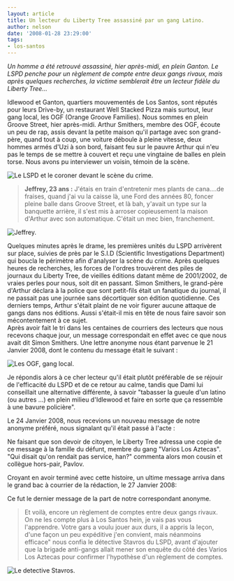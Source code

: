 ```yaml
---
layout: article
title: Un lecteur du Liberty Tree assassiné par un gang Latino.
author: nelson
date: '2008-01-28 23:29:00'
tags:
- los-santos
---
```


_Un homme a été retrouvé assassiné, hier après-midi, en plein Ganton. Le LSPD penche pour un règlement de compte entre deux gangs rivaux, mais après quelques recherches, la victime semblerait être un lecteur fidèle du Liberty Tree..._

Idlewood et Ganton, quartiers mouvementés de Los Santos, sont réputés pour leurs Drive-by, un restaurant Well Stacked Pizza mais surtout, leur gang local, les OGF (Orange Groove Families). Nous sommes en plein Groove Street, hier après-midi. Arthur Smithers, membre des OGF, écoute un peu de rap, assis devant la petite maison qu'il partage avec son grand-père, quand tout à coup, une voiture déboule à pleine vitesse, deux hommes armés d'Uzi à son bord, faisant feu sur le pauvre Arthur qui n'eu pas le temps de se mettre à couvert et reçu une vingtaine de balles en plein torse. Nous avons pu interviewer un voisin, témoin de la scène.

![Le LSPD et le coroner devant le scène du crime.]()

> **Jeffrey, 23 ans :** J'étais en train d'entretenir mes plants de cana....de fraises, quand j'ai vu la caisse là, une Ford des années 80, foncer pleine balle dans Groove Street, et là bah, y'avait un type sur la banquette arrière, il s'est mis à arroser copieusement la maison d'Arthur avec son automatique. C'était un mec bien, franchement.

![Jeffrey.]()

Quelques minutes après le drame, les premières unités du LSPD arrivèrent sur place, suivies de près par le S.I.D (Scientific Investigations Department) qui boucla le périmètre afin d'analyser la scène du crime. Après quelques heures de recherches, les forces de l'ordres trouvèrent des piles de journaux du Liberty Tree, de vieilles éditions datant même de 2001/2002, de vraies perles pour nous, soit dit en passant. Simon Smithers, le grand-père d'Arthur déclara à la police que sont petit-fils était un fanatique du journal, il ne passait pas une journée sans décortiquer son édition quotidienne. Ces derniers temps, Arthur s'était plaint de ne voir figurer aucune attaque de gangs dans nos éditions. Aussi s'était-il mis en tête de nous faire savoir son mécontentement à ce sujet.  
Après avoir fait le tri dans les centaines de courriers des lecteurs que nous recevons chaque jour, un message correspondait en effet avec ce que nous avait dit Simon Smithers. Une lettre anonyme nous étant parvenue le 21 Janvier 2008, dont le contenu du message était le suivant :

![Les OGF, gang local.]()

Je répondis alors à ce cher lecteur qu'il était plutôt préférable de se réjouir de l'efficacité du LSPD et de ce retour au calme, tandis que Dami lui conseillait une alternative différente, à savoir "tabasser la gueule d'un latino (ou autres ...) en plein milieu d'Idlewood et faire en sorte que ça ressemble à une bavure policière".

Le 24 Janvier 2008, nous recevions un nouveau message de notre anonyme préféré, nous signalant qu'il était passé à l'acte :

Ne faisant que son devoir de citoyen, le Liberty Tree adressa une copie de ce message à la famille du défunt, membre du gang "Varios Los Aztecas".  
"Qui disait qu'on rendait pas service, han?" commenta alors mon cousin et collègue hors-pair, Pavlov.

Croyant en avoir terminé avec cette histoire, un ultime message arriva dans le grand bac à courrier de la rédaction, le 27 Janvier 2008:

Ce fut le dernier message de la part de notre correspondant anonyme.

> Et voilà, encore un règlement de comptes entre deux gangs rivaux. On ne les compte plus à Los Santos hein, je vais pas vous l'apprendre. Votre gars a voulu jouer aux durs, il a appris la leçon, d'une façon un peu expéditive j'en convient, mais néanmoins efficace" nous confia le détective Stavros du LSPD, avant d'ajouter que la brigade anti-gangs allait mener son enquête du côté des Varios Los Aztecas pour confirmer l'hypothèse d'un règlement de comptes.

![Le detective Stavros.]()

<!--kg-card-end: markdown-->
